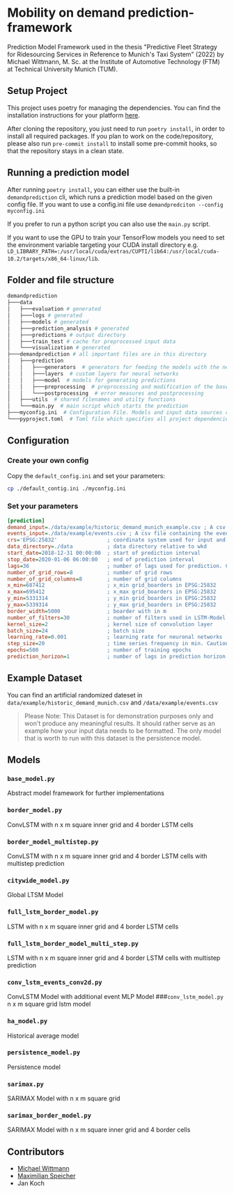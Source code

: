 # Mobility on demand prediction-framework

Prediction Model Framework used in the thesis "Predictive Fleet Strategy for Ridesourcing Services in Reference to Munich's Taxi System" (2022) by Michael Wittmann, M. Sc. at the Institute of Automotive Technology (FTM) at Technical University Munich (TUM).

## Setup Project
This project uses poetry for managing the dependencies. You can find the installation instructions for your platform
[here](https://python-poetry.org/docs/#installation).

After cloning the repository, you just need to run `poetry install`, in order to install all required packages.
If you plan to work on the code/repository, please also run `pre-commit install` to install some pre-commit hooks,
so that the repository stays in a clean state.

## Running a prediction model
After running `poetry install`, you can either use the built-in `demandprediction` cli, which runs a prediction model based on the given config file.
If you want to use a config.ini file use `demandpredciton --config myconfig.ini`

If you prefer to run a python script you can also use the `main.py` script.

If you want to use the GPU to train your TensorFlow models you need to set the environment variable targeting your CUDA install directory e.g. `LD_LIBRARY_PATH=:/usr/local/cuda/extras/CUPTI/lib64:/usr/local/cuda-10.2/targets/x86_64-linux/lib`.

## Folder and file structure
```bash
demandprediction
├───data 
│   ├───evaluation # generated
│   ├───logs # generated
│   ├───models # generated
│   ├───prediction_analysis # generated
│   ├───predictions # output directory
│   ├───train_test # cache for preprocessed input data
│   └───visualization # generated
├───demandprediction # all important files are in this directory
│   ├───prediction
│   │   ├───generators  # generators for feeding the models with the needed data
│   │   ├───layers  # custom layers for neural networks
│   │   ├───model  # models for generating predictions
│   │   ├───preprocessing  # preprocessing and modification of the base data
│   │   └───postprocessing  # error measures and postprocessing
│   ├───utils  # shared filenames and utilty functions
│   └───main.py  # main script which starts the prediction
├───myconfig.ini  # Configuration File. Models and input data sources can be configured by the parameters in this file
└───pyproject.toml  # Toml file which specifies all project dependencies
```

## Configuration
### Create your own config
Copy the `default_config.ini` and set your parameters:
```bash
cp ./default_contig.ini ./myconfig.ini
```
### Set your parameters
```ini
[prediction]
demand_input=./data/example/historic_demand_munich_example.csv ; A csv file containing the demand information
events_input=./data/example/events.csv ; A csv file containing the event information
crs='EPSG:25832'                ; coordinate system used for input and outputs (Reccomended to use a metric system)
data_directory=./data           ; data directory relative to wkd
start_date=2018-12-31 00:00:00  ; start of prediction interval
stop_date=2020-01-06 06:00:00   ; end of prediction interval
lags=36                         ; number of lags used for prediction. Caution!: lagsize and step_size are dependent
number_of_grid_rows=8           ; number of grid rows
number_of_grid_columns=8        ; number of grid columns
x_min=687412                    ; x_min grid_boarders in EPSG:25832
x_max=695412                    ; x_max grid_boarders in EPSG:25832
y_min=5331314                   ; y_min grid_boarders in EPSG:25832
y_max=5339314                   ; y_max grid_boarders in EPSG:25832
border_width=5000               ; boarder with in m
number_of_filters=30            ; number of filters used in LSTM-Model
kernel_size=2                   ; kernel size of convolution layer
batch_size=24                   ; batch size
learning_rate=0.001             ; learning rate for neuronal networks
step_size=20                    ; time series frequency in min. Caution lagsize and ste_szie are dependent
epochs=500                      ; number of training epochs
prediction_horizon=1            ; number of lags in prediction horizon

```

## Example Dataset
You can find an artificial randomized dateset in `data/example/historic_demand_munich.csv` and `/data/example/events.csv`
> Please Note: This Dataset is for demonstration purposes only and won't produce any meaningful results. 
> It should rather serve as an example how your input data needs to be formatted. 
> The only model that is worth to run with this dataset is the persistence model. 

## Models
### `base_model.py`
Abstract model framework for further implementations
### `border_model.py`
ConvLSTM with n x m square inner grid and 4 border LSTM cells
### `border_model_multistep.py`
ConvLSTM with n x m square inner grid and 4 border LSTM cells with multistep prediction
### `citywide_model.py` 
Global LTSM Model
### `full_lstm_border_model.py`
LSTM with n x m square inner grid and 4 border LSTM cells
### `full_lstm_border_model_multi_step.py` 
LSTM with n x m square inner grid and 4 border LSTM cells with multistep prediction
### `conv_lstm_events_conv2d.py`
ConvLSTM Model with additional event MLP Model
###`conv_lstm_model.py`
n x m square grid lstm model
### `ha_model.py` 
Historical average model
### `persistence_model.py` 
Persistence model 
### `sarimax.py`
SARIMAX Model with n x m square grid
### `sarimax_border_model.py`
SARIMAX Model with n x m square inner grid and 4 border cells


## Contributors
- [Michael Wittmann](https://github.com/michaelwittmann)
- [Maximilian Speicher](https://github.com/maxispeicher)
- Jan Koch
